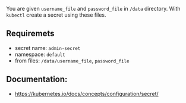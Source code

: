 
You are given `username_file` and `password_file` in `/data` directory. With `kubectl` create a secret using these files.

## Requiremets
- secret name: `admin-secret`
- namespace: `default`
- from files: `/data/username_file`, `password_file`

## Documentation:
- https://kubernetes.io/docs/concepts/configuration/secret/
